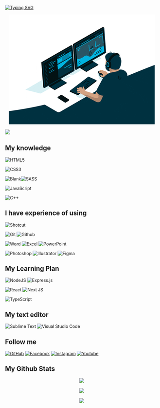 [![Typing SVG](https://readme-typing-svg.herokuapp.com?font=fira+code&color=%2300CCCC&center=true&vCenter=true&multiline=true&size=32&width=1200&height=130&lines=Hi+there+%F0%9F%91%8B;Welcome+to+my+Github+Profile;I'm+Yuran+-+a+Web+Developer)](https://git.io/typing-svg)
<p align="center"><img src="src/dev.gif"></p>

![](https://komarev.com/ghpvc/?username=yuran1811&style=flat-square&color=00CCCC)

## My knowledge

![HTML5](https://img.shields.io/badge/html5-%23E34F26.svg?style=for-the-badge&logo=html5&logoColor=white)

![CSS3](https://img.shields.io/badge/css3-%231572B6.svg?style=for-the-badge&logo=css3&logoColor=white)

![Blank](https://res.cloudinary.com/naptest/image/upload/v1635733940/transparent_gf0ywn.png)![SASS](https://img.shields.io/badge/SASS-ce649a.svg?style=for-the-badge&logo=sass&logoColor=white)

![JavaScript](https://img.shields.io/badge/javascript-%23323330.svg?style=for-the-badge&logo=javascript&logoColor=%23F7DF1E)

![C++](https://img.shields.io/badge/c++-0180cd?style=for-the-badge&logo=cplusplus&logoColor=white)

## I have experience of using

![Shotcut](https://img.shields.io/badge/Shotcut-105b76?style=for-the-badge&logo=shotcut&logoColor=white)

![Git](https://img.shields.io/badge/Git-f05033.svg?style=for-the-badge&logo=git&logoColor=white)
![Github](https://img.shields.io/badge/Github-430086.svg?style=for-the-badge&logo=github&logoColor=white)

![Word](https://img.shields.io/badge/Word-2b579a?style=for-the-badge&logo=microsoftword&logoColor=white)
![Excel](https://img.shields.io/badge/Excel-02713c?style=for-the-badge&logo=microsoftexcel&logoColor=white)
![PowerPoint](https://img.shields.io/badge/PowerPoint-d04524?style=for-the-badge&logo=microsoftpowerpoint&logoColor=white)

![Photoshop](https://img.shields.io/badge/Photoshop-2daaff?style=for-the-badge&logo=adobephotoshop&logoColor=001833)
![Illustrator](https://img.shields.io/badge/Illustrator-291200?style=for-the-badge&logo=adobeillustrator&logoColor=ff7900)
![Figma](https://img.shields.io/badge/Figma-191a2e?style=for-the-badge&logo=figma&logoColor=fd6768)

## My Learning Plan

![NodeJS](https://img.shields.io/badge/node.js-6DA55F?style=for-the-badge&logo=node.js&logoColor=white)
![Express.js](https://img.shields.io/badge/express.js-%23404d59.svg?style=for-the-badge&logo=express&logoColor=%2361DAFB)

![React](https://img.shields.io/badge/react-%2320232a.svg?style=for-the-badge&logo=react&logoColor=%2361DAFB)
![Next JS](https://img.shields.io/badge/Nextjs-black?style=for-the-badge&logo=next.js&logoColor=white)

![TypeScript](https://img.shields.io/badge/typescript-%23007ACC.svg?style=for-the-badge&logo=typescript&logoColor=white)

## My text editor

![Sublime Text](https://img.shields.io/badge/sublime_text-%23575757.svg?style=for-the-badge&logo=sublime-text&logoColor=important)
![Visual Studio Code](https://img.shields.io/badge/Visual%20Studio%20Code-0078d7.svg?style=for-the-badge&logo=visual-studio-code&logoColor=white)

## Follow me

[![GitHub](https://img.shields.io/badge/github-%23121011.svg?style=for-the-badge&logo=github&logoColor=white)](https://github.com/yuran1811)
[![Facebook](https://img.shields.io/badge/Facebook-%231877F2.svg?style=for-the-badge&logo=Facebook&logoColor=white)](https://www.facebook.com/YuranLegends/)
[![Instagram](https://img.shields.io/badge/instagram-da0055?style=for-the-badge&logo=instagram&logoColor=white)](https://www.instagram.com/_yuranlegends_/)
[![Youtube](https://img.shields.io/badge/youtube-ff0000?style=for-the-badge&logo=youtube&logoColor=white)](https://www.youtube.com/channel/UCLXNBb-jZRS_3o_itGGrGRA?view_as=subscriber)

## My Github Stats

<p  align="center"><img  src="https://github-readme-stats.vercel.app/api?username=yuran1811&show_icons=true&theme=noctis_minimus"></p>
<p  align="center"><img  src="https://github-readme-stats.vercel.app/api/top-langs/?username=yuran1811&layout=compact&theme=noctis_minimus&langs_count=8"></p>
<p  align="center"><img  src="https://metrics.lecoq.io/yuran1811"></p>
